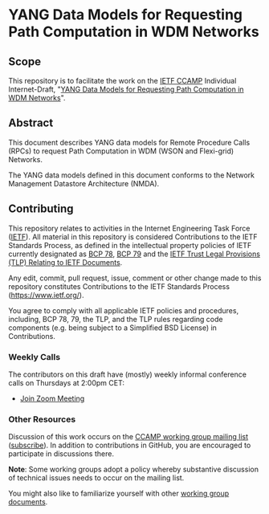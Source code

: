 # YANG Data Models for Requesting Path Computation in WDM Networks

## Scope

This repository is to facilitate the work on the [IETF CCAMP](https://datatracker.ietf.org/wg/ccamp/documents/) Individual Internet-Draft,
"[YANG Data Models for Requesting Path Computation in WDM Networks](https://datatracker.ietf.org/doc/draft-ietf-ccamp-optical-path-computation-yang/)".

## Abstract

This document describes YANG data models for Remote Procedure Calls (RPCs) to request Path Computation in WDM (WSON and Flexi-grid) Networks.

The YANG data models defined in this
document conforms to the Network Management Datastore Architecture
(NMDA).


## Contributing

This repository relates to activities in the Internet Engineering Task Force
([IETF](https://www.ietf.org/)). All material in this repository is considered
Contributions to the IETF Standards Process, as defined in the intellectual
property policies of IETF currently designated as
[BCP 78](https://www.rfc-editor.org/info/bcp78),
[BCP 79](https://www.rfc-editor.org/info/bcp79) and the
[IETF Trust Legal Provisions (TLP) Relating to IETF Documents](http://trustee.ietf.org/trust-legal-provisions.html).

Any edit, commit, pull request, issue, comment or other change made to this repository constitutes Contributions to the IETF Standards Process
(https://www.ietf.org/).

You agree to comply with all applicable IETF policies and procedures, including,
BCP 78, 79, the TLP, and the TLP rules regarding code components (e.g. being
subject to a Simplified BSD License) in Contributions.

### Weekly Calls

The contributors on this draft have (mostly) weekly informal conference calls on Thursdays at 2:00pm CET:

- [Join Zoom Meeting](https://zoom.us/j/96715237995?pwd=WmcwMVZ3c1kyY0pucUhNcWVNOHNvdz09)

### Other Resources

Discussion of this work occurs on the
[CCAMP working group mailing list](https://mailarchive.ietf.org/arch/browse/ccamp/)
([subscribe](https://www.ietf.org/mailman/listinfo/ccamp)). In addition to
contributions in GitHub, you are encouraged to participate in discussions there.

**Note**: Some working groups adopt a policy whereby substantive discussion of
technical issues needs to occur on the mailing list.

You might also like to familiarize yourself with other
[working group documents](https://datatracker.ietf.org/wg/ccamp/documents/).
